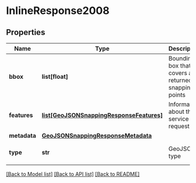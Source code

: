 # InlineResponse2008

## Properties
Name | Type | Description | Notes
------------ | ------------- | ------------- | -------------
**bbox** | **list[float]** | Bounding box that covers all returned snapping points | [optional] 
**features** | [**list[GeoJSONSnappingResponseFeatures]**](GeoJSONSnappingResponseFeatures.md) | Information about the service and request | [optional] 
**metadata** | [**GeoJSONSnappingResponseMetadata**](GeoJSONSnappingResponseMetadata.md) |  | [optional] 
**type** | **str** | GeoJSON type | [optional] [default to 'FeatureCollection']

[[Back to Model list]](../README.md#documentation_for_models) [[Back to API list]](../README.md#documentation_for_api_endpoints) [[Back to README]](../README.md)

